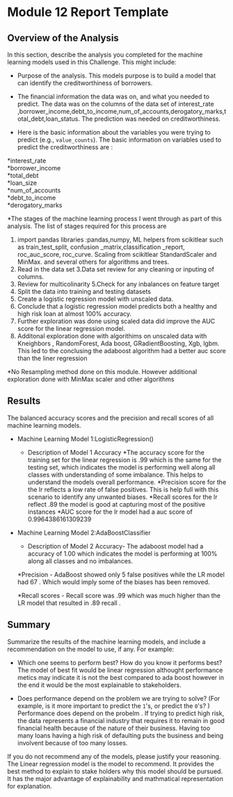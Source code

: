 # Module 12 Report Template

## Overview of the Analysis

In this section, describe the analysis you completed for the machine learning models used in this Challenge. This might include:

* Purpose of the analysis.
This models purpose is to build a model that can identify the creditworthiness of borrowers.

* The financial information the data was on, and what you needed to predict.
The data was on the columns of the data set of interest_rate ,borrower_income,debt_to_income,num_of_accounts,derogatory_marks,total_debt,loan_status. The prediction was needed on creditworthiness.

* Here is the basic information about the variables you were trying to predict (e.g., `value_counts`).
The basic information on variables used to predict the creditworthiness are :
        
*interest_rate      
*borrower_income     
*total_debt          
*loan_size           
*num_of_accounts     
*debt_to_income      
*derogatory_marks   

*The stages of the machine learning process I went through as part of this analysis.
The list of stages required for this process are
1. import pandas libraries :pandas,numpy, ML helpers from scikitlear such as train_test_split, confusion _matrix,classification _report, roc_auc_score, roc_curve. Scaling from scikitlear StandardScaler and MinMax. and several others for algorithms and trees.
2. Read in the data set
3.Data set review for any cleaning or inputing of columns. 
4. Review for multicolinarity 
5.Check for any inbalances on feature target
6. Split the data into training and testing datasets 
7. Create a logistic regression model with unscaled data.
8. Conclude that a logistic regression model predicts both a healthy and high risk loan at almost 100% accuracy. 
9. Further exploration was done using scaled data did improve the AUC score for the linear regression model. 
10. Additonal exploration done with algorithims on unscaled data with Kneighbors , RandomForest, Ada boost, GRadientBoosting, Xgb,
lgbm. This led to the conclusing the adaboost algorithm had a better auc score than the liner regression  

*No Resampling method done on this module. However additional exploration done with MinMax scaler and other algorithms

## Results

The balanced accuracy scores and the precision and recall scores of all machine learning models.

* Machine Learning Model 1:LogisticRegression()
  * Description of Model 1 Accuracy
  *The accuracy score for the training set for the linear regression  is .99 which is the same for the testing set, which indicates  the model is performing well along all classes with understanding of some imbalance. This helps to understand the models overall performance. 
  *Precision score for the the lr reflects a low rate of false positives. This is help full with this scenario to identify any unwanted biases.
  *Recall scores for the lr reflect .89 the model is good at capturing most of the positive instances
  *AUC score for the lr model had a auc score of 0.9964386161309239 



* Machine Learning Model 2:AdaBoostClassifier
  * Description of Model 2 Accuracy- The adaboost model had a accuracy of 1.00 which indicates the model is performing at 100% along all classes and no imbalances. 
  
  *Precision - AdaBoost showed only 5 false positives while the LR model had 67 . Which would imply some of the biases has been removed. 
  
  *Recall scores - Recall score was .99 which was much higher than the LR model that resulted in .89 recall . 

## Summary

Summarize the results of the machine learning models, and include a recommendation on the model to use, if any. For example:
* Which one seems to perform best? How do you know it performs best? The model of best fit would be linear regression althought performance metics may indicate it is not the best compared to ada boost however in the end it would be the most explainable to stakeholders.

* Does performance depend on the problem we are trying to solve? (For example, is it more important to predict the `1`'s, or predict the `0`'s? ) Performance does depend on the probelm . If trying to predict high risk, the data represents a financial industry that requires it to remain in good financial health because of the nature of their business. Having too many loans having a high risk of defaulting puts the business and being involvent because of too many losses. 

If you do not recommend any of the models, please justify your reasoning. The Linear regression model is the model to recommend. It provides the best method to explain to stake holders why this model should be pursued. It has the major advantage of explainability and mathmatical representation for explanation. 
